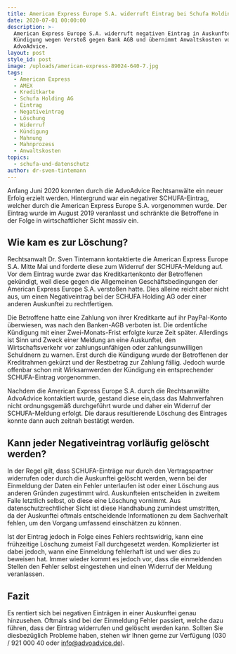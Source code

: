 ```yaml
---
title: American Express Europe S.A. widerruft Eintrag bei Schufa Holding AG
date: 2020-07-01 00:00:00
description: >-
  American Express Europe S.A. widerruft negativen Eintrag in Auskunftei nach
  Kündigung wegen Verstoß gegen Bank AGB und übernimmt Anwaltskosten von
  AdvoAdvice.
layout: post
style_id: post
image: /uploads/american-express-89024-640-7.jpg
tags:
  - American Express
  - AMEX
  - Kreditkarte
  - Schufa Holding AG
  - Eintrag
  - Negativeintrag
  - Löschung
  - Widerruf
  - Kündigung
  - Mahnung
  - Mahnprozess
  - Anwaltskosten
topics:
  - schufa-und-datenschutz
author: dr-sven-tintemann
---
```


Anfang Juni 2020 konnten durch die AdvoAdvice Rechtsanwälte ein neuer Erfolg erzielt werden. Hintergrund war ein negativer SCHUFA-Eintrag, welcher durch die American Express Europe S.A. vorgenommen wurde. Der Eintrag wurde im August 2019 veranlasst und schränkte die Betroffene in der Folge in wirtschaftlicher Sicht massiv ein.

## Wie kam es zur Löschung?

Rechtsanwalt Dr. Sven Tintemann kontaktierte die American Express Europe S.A. Mitte Mai und forderte diese zum Widerruf der SCHUFA-Meldung auf. Vor dem Eintrag wurde zwar das Kreditkartenkonto der Betroffenen gekündigt, weil diese gegen die Allgemeinen Geschäftsbedingungen der American Express Europe S.A. versto&szlig;en hatte. Dies alleine reicht aber nicht aus, um einen Negativeintrag bei der SCHUFA Holding AG oder einer anderen Auskunftei zu rechtfertigen.&nbsp;

Die Betroffene hatte eine Zahlung von ihrer Kreditkarte auf ihr PayPal-Konto überwiesen, was nach den Banken-AGB verboten ist. Die ordentliche Kündigung mit einer Zwei-Monats-Frist erfolgte kurze Zeit später. Allerdings ist Sinn und Zweck einer Meldung an eine Auskunftei, den Wirtschaftsverkehr vor zahlungsunfähigen oder zahlungsunwilligen Schuldnern zu warnen. Erst durch die Kündigung wurde der Betroffenen der Kreditrahmen gekürzt und der Restbetrag zur Zahlung fällig. Jedoch wurde offenbar schon mit Wirksamwerden der Kündigung ein entsprechender SCHUFA-Eintrag vorgenommen.

Nachdem die American Express Europe S.A. durch die Rechtsanwälte AdvoAdvice kontaktiert wurde, gestand diese ein,dass das Mahnverfahren nicht ordnungsgemä&szlig; durchgeführt wurde und daher ein Widerruf der SCHUFA-Meldung erfolgt. Die daraus resultierende Löschung des Eintrages konnte dann auch zeitnah bestätigt werden.

## Kann jeder Negativeintrag vorläufig gelöscht werden?

In der Regel gilt, dass SCHUFA-Einträge nur durch den Vertragspartner widerrufen oder durch die Auskunftei gelöscht werden, wenn bei der Einmeldung der Daten ein Fehler unterlaufen ist oder einer Löschung aus anderen Gründen zugestimmt wird. Auskunfteien entscheiden in zweitem Falle letztlich selbst, ob diese eine Löschung vornimmt. Aus datenschutzrechtlicher Sicht ist diese Handhabung zumindest umstritten, da der Auskunftei oftmals entscheidende Informationen zu dem Sachverhalt fehlen, um den Vorgang umfassend einschätzen zu können.

Ist der Eintrag jedoch in Folge eines Fehlers rechtswidrig, kann eine frühzeitige Löschung zumeist Fall durchgesetzt werden. Komplizierter ist dabei jedoch, wann eine Einmeldung fehlerhaft ist und wer dies zu beweisen hat. Immer wieder kommt es jedoch vor, dass die einmeldenden Stellen den Fehler selbst eingestehen und einen Widerruf der Meldung veranlassen.&nbsp;

## Fazit

Es rentiert sich bei negativen Einträgen in einer Auskunftei genau hinzusehen. Oftmals sind bei der Einmeldung Fehler passiert, welche dazu führen, dass der Eintrag widerrufen und gelöscht werden kann. Sollten Sie diesbezüglich Probleme haben, stehen wir Ihnen gerne zur Verfügung (030 / 921 000 40 oder info@advoadvice.de).
